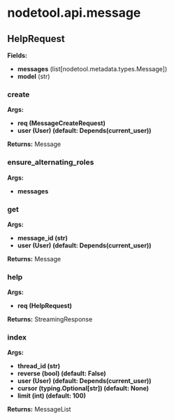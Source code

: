 # nodetool.api.message

## HelpRequest

**Fields:**
- **messages** (list[nodetool.metadata.types.Message])
- **model** (str)


### create

**Args:**
- **req (MessageCreateRequest)**
- **user (User) (default: Depends(current_user))**

**Returns:** Message

### ensure_alternating_roles

**Args:**
- **messages**

### get

**Args:**
- **message_id (str)**
- **user (User) (default: Depends(current_user))**

**Returns:** Message

### help

**Args:**
- **req (HelpRequest)**

**Returns:** StreamingResponse

### index

**Args:**
- **thread_id (str)**
- **reverse (bool) (default: False)**
- **user (User) (default: Depends(current_user))**
- **cursor (typing.Optional[str]) (default: None)**
- **limit (int) (default: 100)**

**Returns:** MessageList

